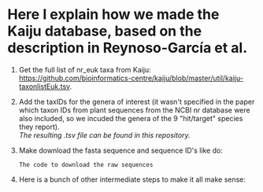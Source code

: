 # Here I explain how we made the Kaiju database, based on the description in Reynoso-García et al.

1. Get the full list of nr_euk taxa from Kaiju: https://github.com/bioinformatics-centre/kaiju/blob/master/util/kaiju-taxonlistEuk.tsv. 

2. Add the taxIDs for the genera of interest (it wasn't specified in the paper which taxon IDs from plant sequences from the NCBI nr database were also included, so we incuded the genera of the 9 "hit/target" species they report). \
    *The resulting .tsv file can be found in this repository.*
    
3. Make download the fasta sequence and sequence ID's like do:
   ```
   The code to download the raw sequences
   ```
4. Here is a bunch of other intermediate steps to make it all make sense: 
